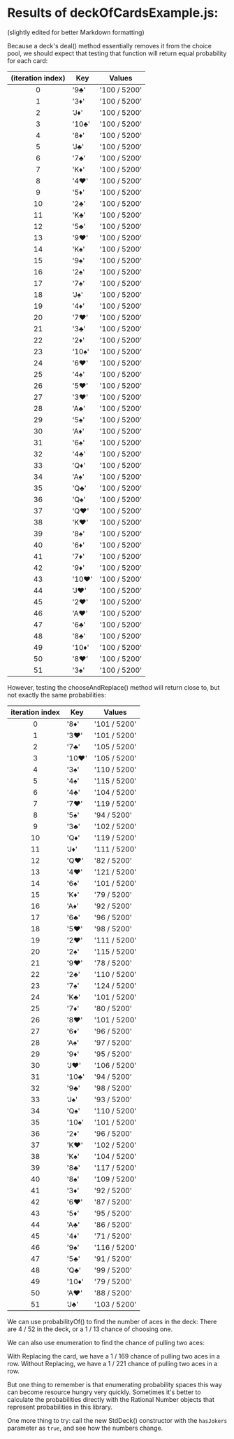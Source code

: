 # Results of deckOfCardsExample.js:

(slightly edited for better Markdown formatting)

Because a deck's deal() method essentially removes it from the choice pool, we should expect
that testing that function will return equal probability for each card:

 (iteration index) |  Key  |    Values    
:---:|---|---
|         0         | '9♣'  | '100 / 5200' |
|         1         | '3♦'  | '100 / 5200' |
|         2         | 'J♦'  | '100 / 5200' |
|         3         | '10♣' | '100 / 5200' |
|         4         | '8♦'  | '100 / 5200' |
|         5         | 'J♣'  | '100 / 5200' |
|         6         | '7♣'  | '100 / 5200' |
|         7         | 'K♦'  | '100 / 5200' |
|         8         | '4♥'  | '100 / 5200' |
|         9         | '5♦'  | '100 / 5200' |
|        10         | '2♣'  | '100 / 5200' |
|        11         | 'K♣'  | '100 / 5200' |
|        12         | '5♣'  | '100 / 5200' |
|        13         | '9♥'  | '100 / 5200' |
|        14         | 'K♠'  | '100 / 5200' |
|        15         | '9♠'  | '100 / 5200' |
|        16         | '2♠'  | '100 / 5200' |
|        17         | '7♠'  | '100 / 5200' |
|        18         | 'J♠'  | '100 / 5200' |
|        19         | '4♦'  | '100 / 5200' |
|        20         | '7♥'  | '100 / 5200' |
|        21         | '3♣'  | '100 / 5200' |
|        22         | '2♦'  | '100 / 5200' |
|        23         | '10♠' | '100 / 5200' |
|        24         | '6♥'  | '100 / 5200' |
|        25         | '4♠'  | '100 / 5200' |
|        26         | '5♥'  | '100 / 5200' |
|        27         | '3♥'  | '100 / 5200' |
|        28         | 'A♣'  | '100 / 5200' |
|        29         | '5♠'  | '100 / 5200' |
|        30         | 'A♦'  | '100 / 5200' |
|        31         | '6♠'  | '100 / 5200' |
|        32         | '4♣'  | '100 / 5200' |
|        33         | 'Q♦'  | '100 / 5200' |
|        34         | 'A♠'  | '100 / 5200' |
|        35         | 'Q♣'  | '100 / 5200' |
|        36         | 'Q♠'  | '100 / 5200' |
|        37         | 'Q♥'  | '100 / 5200' |
|        38         | 'K♥'  | '100 / 5200' |
|        39         | '8♠'  | '100 / 5200' |
|        40         | '6♦'  | '100 / 5200' |
|        41         | '7♦'  | '100 / 5200' |
|        42         | '9♦'  | '100 / 5200' |
|        43         | '10♥' | '100 / 5200' |
|        44         | 'J♥'  | '100 / 5200' |
|        45         | '2♥'  | '100 / 5200' |
|        46         | 'A♥'  | '100 / 5200' |
|        47         | '6♣'  | '100 / 5200' |
|        48         | '8♣'  | '100 / 5200' |
|        49         | '10♦' | '100 / 5200' |
|        50         | '8♥'  | '100 / 5200' |
|        51         | '3♠'  | '100 / 5200' |


However, testing the chooseAndReplace() method will return close to, but not exactly the same probabilities:


 iteration index |  Key  |    Values    
:---:|---|---
|         0         | '8♦'  | '101 / 5200' |
|         1         | '3♥'  | '101 / 5200' |
|         2         | '7♣'  | '105 / 5200' |
|         3         | '10♥' | '105 / 5200' |
|         4         | '3♠'  | '110 / 5200' |
|         5         | '4♠'  | '115 / 5200' |
|         6         | '4♣'  | '104 / 5200' |
|         7         | '7♥'  | '119 / 5200' |
|         8         | '5♠'  | '94 / 5200'  |
|         9         | '3♣'  | '102 / 5200' |
|        10         | 'Q♦'  | '119 / 5200' |
|        11         | 'J♦'  | '111 / 5200' |
|        12         | 'Q♥'  | '82 / 5200'  |
|        13         | '4♥'  | '121 / 5200' |
|        14         | '6♠'  | '101 / 5200' |
|        15         | 'K♦'  | '79 / 5200'  |
|        16         | 'A♦'  | '92 / 5200'  |
|        17         | '6♣'  | '96 / 5200'  |
|        18         | '5♥'  | '98 / 5200'  |
|        19         | '2♥'  | '111 / 5200' |
|        20         | '2♠'  | '115 / 5200' |
|        21         | '9♥'  | '78 / 5200'  |
|        22         | '2♣'  | '110 / 5200' |
|        23         | '7♠'  | '124 / 5200' |
|        24         | 'K♣'  | '101 / 5200' |
|        25         | '7♦'  | '80 / 5200'  |
|        26         | '8♥'  | '101 / 5200' |
|        27         | '6♦'  | '96 / 5200'  |
|        28         | 'A♠'  | '97 / 5200'  |
|        29         | '9♦'  | '95 / 5200'  |
|        30         | 'J♥'  | '106 / 5200' |
|        31         | '10♣' | '94 / 5200'  |
|        32         | '9♣'  | '98 / 5200'  |
|        33         | 'J♠'  | '93 / 5200'  |
|        34         | 'Q♠'  | '110 / 5200' |
|        35         | '10♠' | '101 / 5200' |
|        36         | '2♦'  | '96 / 5200'  |
|        37         | 'K♥'  | '102 / 5200' |
|        38         | 'K♠'  | '104 / 5200' |
|        39         | '8♣'  | '117 / 5200' |
|        40         | '8♠'  | '109 / 5200' |
|        41         | '3♦'  | '92 / 5200'  |
|        42         | '6♥'  | '87 / 5200'  |
|        43         | '5♦'  | '95 / 5200'  |
|        44         | 'A♣'  | '86 / 5200'  |
|        45         | '4♦'  | '71 / 5200'  |
|        46         | '9♠'  | '116 / 5200' |
|        47         | '5♣'  | '91 / 5200'  |
|        48         | 'Q♣'  | '99 / 5200'  |
|        49         | '10♦' | '79 / 5200'  |
|        50         | 'A♥'  | '88 / 5200'  |
|        51         | 'J♣'  | '103 / 5200' |

We can use probabilityOf() to find the number of aces in the deck:
There are 4 / 52 in the deck, or a 1 / 13 chance of choosing one.

We can also use enumeration to find the chance of pulling two aces:

With Replacing the card, we have a 1 / 169 chance of pulling two aces in a row.
Without Replacing, we have a 1 / 221 chance of pulling two aces in a row.

But one thing to remember is that enumerating probability spaces this way can become resource hungry very quickly.
Sometimes it's better to calculate the probabilities directly with the Rational Number objects that represent probabilities in this library.

One more thing to try: call the new StdDeck() constructor with the `hasJokers` parameter as `true`, and see how the numbers change.
